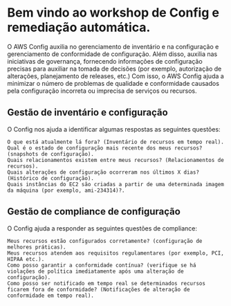 # Bem vindo ao workshop de Config e remediação automática.
O AWS Config auxilia no gerenciamento de inventário e na configuração e gerenciamento de conformidade de configuração. Além disso, auxilia nas iniciativas de governança, fornecendo informações de configuração precisas para auxiliar na tomada de decisões (por exemplo, autorização de alterações, planejamento de releases, etc.)
Com isso, o AWS Config ajuda a minimizar o número de problemas de qualidade e conformidade causados pela configuração incorreta ou imprecisa de serviços ou recursos.

## Gestão de inventário e configuração
O Config nos ajuda a identificar algumas respostas as seguintes questões:

	O que está atualmente lá fora? (Inventário de recursos em tempo real).
	Qual é o estado de configuração mais recente dos meus recursos? (snapshots de configuração).
	Quais relacionamentos existem entre meus recursos? (Relacionamentos de recursos).
	Quais alterações de configuração ocorreram nos últimos X dias? (Histórico de configuração).
	Quais instâncias do EC2 são criadas a partir de uma determinada imagem da máquina (por exemplo, ami-234314)?.

## Gestão de compliance de configuração
O Config ajuda a responder as seguintes questões de compliance:

	Meus recursos estão configurados corretamente? (configuração de melhores práticas).
	Meus recursos atendem aos requisitos regulamentares (por exemplo, PCI, HIPAA etc.).
	Como posso garantir a conformidade contínua? (verifique se há violações de política imediatamente após uma alteração de configuração).
	Como posso ser notificado em tempo real se determinados recursos ficarem fora de conformidade? (Notificações de alteração de conformidade em tempo real).

